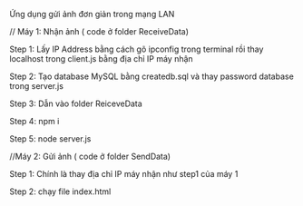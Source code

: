 Ứng dụng gửi ảnh đơn giản trong mạng LAN

// Máy 1: Nhận ảnh ( code ở folder ReceiveData)

Step 1: Lấy IP Address bằng cách gõ ipconfig trong terminal rồi thay localhost trong client.js bằng địa chỉ IP máy nhận

Step 2: Tạo database MySQL bằng createdb.sql và thay password database trong server.js

Step 3: Dẫn vào folder ReiceveData

Step 4: npm i

Step 5: node server.js

//Máy 2: Gửi ảnh ( code ở folder SendData)

Step 1: Chính là thay địa chỉ IP máy nhận như step1 của máy 1

Step 2: chạy file index.html
